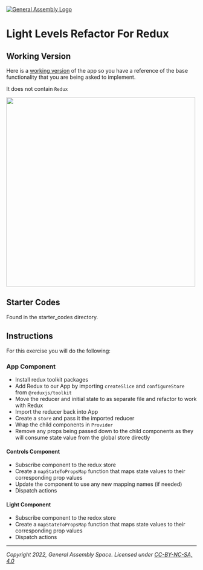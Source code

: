 [![General Assembly Logo](https://ga-dash.s3.amazonaws.com/production/assets/logo-9f88ae6c9c3871690e33280fcf557f33.png)](https://generalassemb.ly)

# Light Levels Refactor For Redux

## Working Version

Here is a [working version](https://r73sr.csb.app/) of the app so you have a reference of the base functionality that you are being asked to implement.

It does not contain `Redux`

<img src="https://i.imgur.com/yx9Z8M0.png" width=500/>

## Starter Codes

Found in the starter_codes directory.

## Instructions

For this exercise you will do the following:

### App Component

- Install redux toolkit packages
- Add Redux to our App by importing `createSlice` and `configureStore` from `@reduxjs/toolkit`
- Move the reducer and initial state to as separate file and refactor to work with Redux
- Import the reducer back into App
- Create a `store` and pass it the imported reducer
- Wrap the child components in `Provider`
- Remove any props being passed down to the child components as they will consume state value from the global store directly

#### Controls Component

- Subscribe component to the redux store
- Create a `mapStateToPropsMap` function that maps state values to their corresponding prop values
- Update the component to use any new mapping names (if needed)
- Dispatch actions

#### Light Component

- Subscribe component to the redox store
- Create a `mapStateToPropsMap` function that maps state values to their corresponding prop values
- Dispatch actions

---

_Copyright 2022, General Assembly Space. Licensed under [CC-BY-NC-SA, 4.0](https://creativecommons.org/licenses/by-nc-sa/4.0/)_
